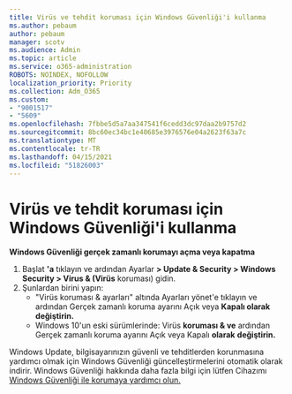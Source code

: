 ```yaml
---
title: Virüs ve tehdit koruması için Windows Güvenliği'i kullanma
ms.author: pebaum
author: pebaum
manager: scotv
ms.audience: Admin
ms.topic: article
ms.service: o365-administration
ROBOTS: NOINDEX, NOFOLLOW
localization_priority: Priority
ms.collection: Adm_O365
ms.custom:
- "9001517"
- "5609"
ms.openlocfilehash: 7fbbe5d5a7aa347541f6cedd3dc97daa2b9757d2
ms.sourcegitcommit: 8bc60ec34bc1e40685e3976576e04a2623f63a7c
ms.translationtype: MT
ms.contentlocale: tr-TR
ms.lasthandoff: 04/15/2021
ms.locfileid: "51826003"
---
```

# <a name="use-windows-security-for-virus-and-threat-protection"></a>Virüs ve tehdit koruması için Windows Güvenliği'i kullanma

**Windows Güvenliği gerçek zamanlı korumayı açma veya kapatma**

1. Başlat **'a** tıklayın ve ardından Ayarlar **> Update & Security > Windows Security > Virus & (Virüs** koruması) gidin.
2. Şunlardan birini yapın:
    - "Virüs koruması & ayarları" altında Ayarları yönet'e tıklayın  ve ardından Gerçek zamanlı koruma ayarını Açık veya **Kapalı olarak** **değiştirin.**
    - Windows 10'un eski sürümlerinde: Virüs **koruması & ve** ardından  Gerçek zamanlı koruma ayarını Açık veya Kapalı **olarak** **değiştirin.**

Windows Update, bilgisayarınızın güvenli ve tehditlerden korunmasına yardımcı olmak için Windows Güvenliği güncelleştirmelerini otomatik olarak indirir. Windows Güvenliği hakkında daha fazla bilgi için lütfen Cihazımı [Windows Güvenliği ile korumaya yardımcı olun.](https://support.microsoft.com/help/17464/windows-10-help-protect-my-device-with-windows-security)
